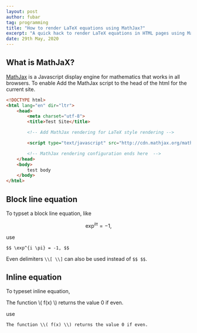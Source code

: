 ```yaml
---
layout: post
author: fubar
tag: programming
title: "How to render LaTeX equations using MathJax?"
excerpt: "A quick hack to render LaTeX equations in HTML pages using MathJaX"
date: 29th May, 2020
---
```


## What is MathJaX?

[MathJax](https://www.mathjax.org/) is a Javascript display engine for mathematics that works in all browsers. To enable
Add the MathJax script to the head of the html for the current site.

```html
<!DOCTYPE html>
<html lang="en" dir="ltr">
    <head>
        <meta charset="utf-8">
        <title>Test Site</title>

        <!-- Add MathJax rendering for LaTeX style rendering -->

        <script type="text/javascript" src="http://cdn.mathjax.org/mathjax/latest/MathJax.js?config=default"></script>

        <!-- MathJax rendering configuration ends here  -->
    </head>
    <body>
        test body        
    </body>
</html>
```

## Block line equation

To typset a block line equation, like

$$ \exp^{i \pi} = -1, $$

use

    $$ \exp^{i \pi} = -1, $$

Even delimiters `\\[ \\]` can also be used instead of `$$ $$`.

## Inline equation

To typeset inline equation,

The function \\( f(x) \\) returns the value 0 if even.

use

    The function \\( f(x) \\) returns the value 0 if even.
